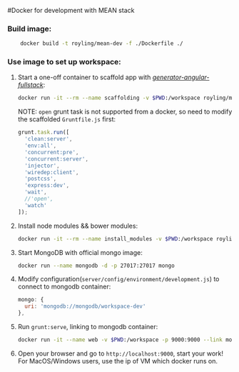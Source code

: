 #Docker for development with MEAN stack


### Build image:  
```sh
	docker build -t royling/mean-dev -f ./Dockerfile ./
```

### Use image to set up workspace:  
1. Start a one-off container to scaffold app with [_generator-angular-fullstack_](https://github.com/angular-fullstack/generator-angular-fullstack):  
	```sh
	docker run -it --rm --name scaffolding -v $PWD:/workspace royling/mean-dev yo angular-fullstack Hello
	```

	NOTE: `open` grunt task is not supported from a docker, so need to modify the scaffolded `Gruntfile.js` first:
	```js
	grunt.task.run([
	  'clean:server',
	  'env:all',
	  'concurrent:pre',
	  'concurrent:server',
	  'injector',
	  'wiredep:client',
	  'postcss',
	  'express:dev',
	  'wait',
	  //'open',
	  'watch'
	]);
	```

2. Install node modules && bower modules:  
	```sh
	docker run -it --rm --name install_modules -v $PWD:/workspace royling/mean-dev npm install && bower install
	```

3. Start MongoDB with official mongo image:  
	```sh
	docker run --name mongodb -d -p 27017:27017 mongo
	```

4. Modify configuration(`server/config/environment/development.js`) to connect to mongodb container:  
	```js
	mongo: {
	  uri: 'mongodb://mongodb/workspace-dev'
	},
	```

5. Run `grunt:serve`, linking to mongodb container:  
	```sh
	docker run -it --name web -v $PWD:/workspace -p 9000:9000 --link mongodb royling/mean-dev grunt serve
	```

6. Open your browser and go to `http://localhost:9000`, start your work!  
	For MacOS/Windows users, use the ip of VM which docker runs on.
